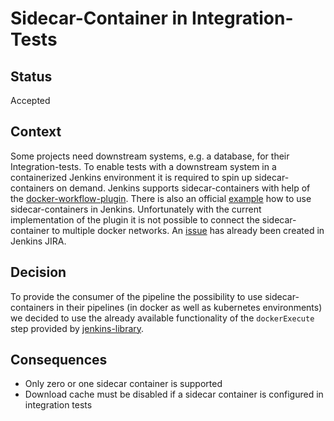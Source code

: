 # Sidecar-Container in Integration-Tests

## Status

Accepted

## Context
Some projects need downstream systems, e.g. a database, for their Integration-tests.
To enable tests with a downstream system in a containerized Jenkins environment it is required to spin up sidecar-containers on demand.
Jenkins supports sidecar-containers with help of the [docker-workflow-plugin](https://github.com/jenkinsci/docker-workflow-plugin). There is also an official [example](https://jenkins.io/doc/book/pipeline/docker/) how to use sidecar-containers in Jenkins.
Unfortunately with the current implementation of the plugin it is not possible to connect the sidecar-container to multiple docker networks.
An [issue](https://issues.jenkins-ci.org/browse/JENKINS-56561) has already been created in Jenkins JIRA.

## Decision
To provide the consumer of the pipeline the possibility to use sidecar-containers in their pipelines (in docker as well as kubernetes environments) we decided to use the already available functionality of the `dockerExecute` step provided by [jenkins-library](https://github.com/SAP/jenkins-library).

## Consequences

* Only zero or one sidecar container is supported
* Download cache must be disabled if a sidecar container is configured in integration tests
